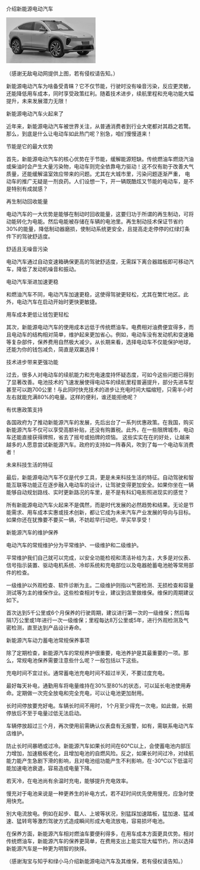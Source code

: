 介绍新能源电动汽车


![介绍新能源电动汽车](https://github.com/ywangnccu/ywang/blob/main/images/Electric_Vehicles.jpg)

（感谢无敌电动网提供上图，若有侵权请告知。）

新能源电动汽车为啥备受青睐？它不仅节能，行驶时没有噪音污染，反应更灵敏，还能降低用车成本，同时享受政策红利。随着技术进步，续航里程和充电功能大幅提升，未来发展潜力无限！

新能源电动汽车火起来了

近年来，新能源电动汽车被世界关注，从普通消费者到行业大佬都对其趋之若鹜。那么，到底是什么让电动车如此热门呢？别急，咱们慢慢道来！

节能是它的最大优势

首先，新能源电动汽车的核心优势在于节能，缓解能源短缺。传统燃油车燃烧汽油或柴油时会产生大量污染物，电动车则完全依靠电力驱动！这不仅有助于改善大气质量，还能缓解温室效应带来的问题。尤其在大城市里，污染问题逐渐严重，
电动车的推广无疑是一剂良药。人们设想一下，开一辆既酷炫又节能的电动车，是不是特别有成就感？

再生制动回收能量

电动汽车的一大优势是能够在制动时回收能量，这要归功于所谓的再生制动，可将动能转化为电能。然后电能被存储在车辆的电池里。再生制动技术保证节省约30%的能量，降低制动器磨损，使制动系统更安全，且提高走走停停的红绿灯条件下的驾驶舒适度。

舒适且无噪音污染

电动汽车通过自动变速箱确保更高的驾驶舒适度，无需踩下离合器踏板即可移动汽车，降低了发动机噪音和振动。

电动汽车渐进加速更稳

和燃油汽车不同，电动汽车加速更稳，这使得驾驶更轻松，尤其在繁忙地区。此外，电动汽车在启动开始时更快更敏捷。

用车成本更低让钱包更轻松

其次，新能源电动汽车的使用成本远低于传统燃油车。电费相对油费便宜得多，而且电动车的结构相对简单，维护起来更加省心。例如，电动车没有发动机和变速箱等复杂部件，保养费用自然极大减少。从长期来看，选择电动车不仅能保护地球，还能为你的钱包减负，简直是双赢选择！

技术进步带来更强功能

过去，很多人对电动车的续航能力和充电速度持怀疑态度，可如今这些问题已得到了显著改善。电池技术的飞速发展使得电动车的续航里程普遍提升，部分先进车型甚至可以跑700公里！与此同时快充技术的进步让充电时间大幅缩短，只需半小时左右就能充满80%的电量。这样的便利，谁还能拒绝呢？

有优惠政策支持

各国政府为了推动新能源汽车的发展，先后出台了一系列优惠政策。在我国，购买新能源汽车不仅可以享受高额补贴，还没有购置税。此外，在一些限牌城市，电动车还能直接获得牌照，省去了摇号或拍牌的烦恼。
这些实实在在的好处，让越来越多的人愿意尝试新能源汽车。政府的支持如一阵春风，吹到了每一个电动车消费者！

未来科技生活的特征

最后，新能源电动汽车不仅是代步工具，更是未来科技生活的特征。自动驾驶和智能互联等功能正在逐步融入电动车的设计，让驾驶变得更加安全。如果你坐在一辆能够自动规划路线、实时更新路况的车里，是不是有科幻电影照进现实的感觉？

所有新能源电动汽车火起来不是偶然，而是时代发展的必然趋势和结果。无论是节能需求、用车成本实惠或技术创新，都让它成为未来汽车产业发展的导向与目标。如果你还在犹豫要不要买一辆，不妨趁早行动吧，早买早享受！

 

新能源汽车的维护保养

电动汽车的常规维护分为平常维护、一级维护和二级维护。

平常维护我们自己就可以完成，以安全功能检视和清洁补给为主，大多是对仪表、信号指示装置、驱动电机系统、冷却系统和充电部位以及电器舱蓄电池舱等常用部件的检查。

一级维护以外观检查、软件诊断为主。二级维护则指以气密检测、无损检查和容量测试等为主的维保作业。这些检查相对专业，建议到店里做维保。维保的周期建议如下。

首次达到5千公里或6个月保养的行驶周期，建议进行第一次的一级维保；然后每隔1万公里或1年进行一次一级维保；里程每达8万公里或5年，进行外观检测及气密检测，直至达到产品设计寿命。

新能源汽车动力蓄电池常规保养事项  

除了定期检查，新能源汽车的常规养护很重要，电池养护是其最重要的一项。那么，常规电池保养需要注意些什么呢？一般包括以下这些。

充电时间不宜过长。通常蓄电池充电时间不超过半天，不要过度充电。

最好每天补电，通勤用车将电量维持在30%至80%的状态，可以延长电池使用寿命。定期做一次完全放电和完全充电，可以让电池更加耐用。

长时间停放要充好电。车辆长时间不用时， 1个月至少得充一次电，如此做，长期停放后不至于电量过低无法启动。

车辆停放超过三个月，再次使用前需确认仪表盘有无报警，如有，需联系电动汽车店维护。

防止长时间暴晒或过冷。新能源汽车如果长时间在60℃以上，会使蓄电池内部压力增加，加速极板老化，且增加电池的自燃风险。反之，如果长时间过冷，对续航能力能产生急剧下滑的影响，且对电池组功能产生不利影响，在-30℃以下低温可能加速电池衰退，容易造成电量下降。

若天冷，在电池尚有余温时充电，能够提升充电效率。

慢充对于电池来说是一种更养生的补电方式，若不赶时间优先使用慢充，应急时使用快充。

别大电流放电。例如在起步、载人、上坡等状况，别猛踩加速踏板，猛加速、猛减速、猛转弯等激烈驾驶方式造成瞬间形成大电流放电，容易损坏电池。

在保养方面，新能源汽车相对燃油车要便利得多，在用车成本方面更具优势。相对传统燃油车，新能源汽车的保养更简单，在费用支出上能实现大幅节约，所以选择新能源汽车是一种更为明智的抉择。


（感谢淘宝与知乎和绿小马介绍新能源电动汽车及其维保，若有侵权请告知。）
